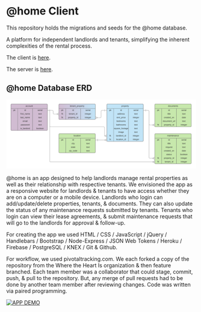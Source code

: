 # @home Client

This repository holds the migrations and seeds for the @home database.

A platform for independent landlords and tenants, simplifying the inherent complexities of the rental process.

The client is [here](https://github.com/where-the-heart-is/_home-client).

The server is [here](https://github.com/where-the-heart-is/_home-server).

## @home Database ERD

![erd-pic](/athome_ERD.png)

@home is an app designed to help landlords manage rental properties as well as their
relationship with respective tenants. We envisioned the app as a responsive website for landlords
& tenants to have access whether they are on a computer or a mobile device. Landlords
who login can add/update/delete properties, tenants, & documents. They can also update
the status of any maintenance requests submitted by tenants. Tenants who login can
view their lease agreements, & submit maintenance requests that will go to the landlords
for approval & follow-up.

For creating the app we used HTML / CSS / JavaScript / jQuery / Handlebars / Bootstrap / Node-Express /
JSON Web Tokens / Heroku / Firebase / PostgreSQL / KNEX / Git & Github.

For workflow, we used pivotaltracking.com. We each forked a copy of the repository from the
Where the Heart Is organization & then feature branched. Each team member was a collaborator
that could stage, commit, push, & pull to the repository. But, any merge of pull
requests had to be done by another team member after reviewing changes. Code was
written via paired programming.

[![APP DEMO](https://img.youtube.com/vi/J0lcyXubc4I/0.jpg)](https://www.youtube.com/watch?v=J0lcyXubc4I&feature=youtu.be)
